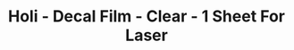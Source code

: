 ---
layout: product
title: "Holi - Decal Film - Clear - 1 Sheet For Laser"
price: "TBA" 
desc: "N/A"
img_path: "/assets/img/HOD124.webp"
brand: "N/A"
available: false
special_offer: false
new: false
soon: false
cat: "070000"
subcat: "0N/A"
subsubcat: "0N/A"
sifra: "HOD124"
popular: false
spec: false
---
